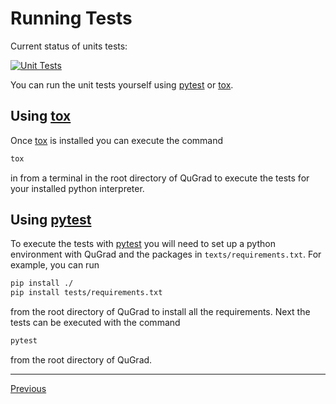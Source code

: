 # Running Tests

Current status of units tests:

[![Unit Tests](https://github.com/Christopher-K-Long/QuGrad/actions/workflows/test-python-package.yml/badge.svg)](https://github.com/Christopher-K-Long/QuGrad/actions/workflows/test-python-package.yml)

You can run the unit tests yourself using [pytest](https://docs.pytest.org) or [tox](https://tox.wiki/).

## Using [tox](https://tox.wiki/)

Once [tox](https://tox.wiki/) is installed you can execute the command
```bash
tox
```
in from a terminal in the root directory of QuGrad to execute the tests for your installed python interpreter.

## Using [pytest](https://docs.pytest.org)

To execute the tests with [pytest](https://docs.pytest.org) you will need to set up a python environment with QuGrad and the packages in `texts/requirements.txt`. For example, you can run
```bash
pip install ./
pip install tests/requirements.txt
```
from the root directory of QuGrad to install all the requirements. Next the tests can be executed with the command
```bash
pytest
```
from the root directory of QuGrad.

---

[Previous](pulse_forms.md)